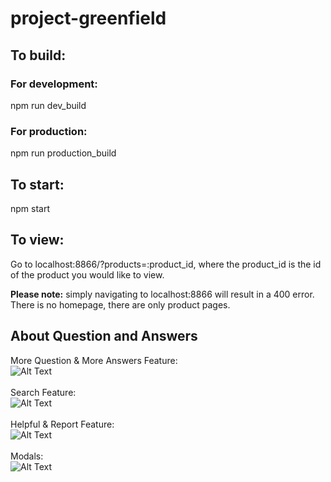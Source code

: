 # project-greenfield

## To build:
### For development:
npm run dev_build

### For production:
npm run production_build

## To start:
npm start

## To view:
Go to localhost:8866/?products=:product_id, where the product_id is the id of the product you would like to view.

**Please note:** simply navigating to localhost:8866 will result in a 400 error. There is no homepage, there are only product pages.


## About Question and Answers
More Question & More Answers Feature: <br/>
![Alt Text](https://media.giphy.com/media/J4mWNwB1RPzSdCULl2/giphy.gif)
<br/>
<br/>
Search Feature:<br/>
![Alt Text](https://media.giphy.com/media/eIsNos72KHaXyp9wPz/giphy.gif)
<br/>
<br/>
Helpful & Report Feature:<br/>
![Alt Text](https://media.giphy.com/media/H4JHZjcrBKTGUPKw3C/giphy.gif)
<br/>
<br/>
Modals: <br/>
![Alt Text](https://media.giphy.com/media/J5LkWEGFZ3jvf9HM6H/giphy.gif)



